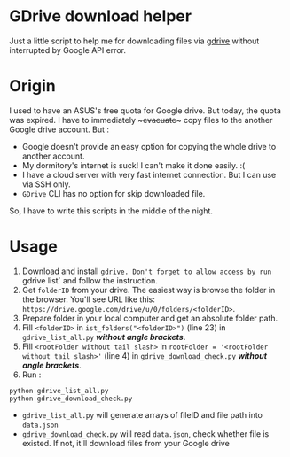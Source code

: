 # GDrive download helper
Just a little script to help me for downloading files via [gdrive](https://github.com/prasmussen/gdrive) without interrupted by Google API error.

# Origin
 
I used to have an ASUS's free quota for Google drive. But today, the quota was expired. I have to immediately ~~~evacuate~~~ copy files to the another Google drive account. But :

- Google doesn't provide an easy option for copying the whole drive to another account.
- My dormitory's internet is suck! I can't make it done easily. :(
- I have a cloud server with very fast internet connection. But I can use via SSH only.
- `GDrive` CLI has no option for skip downloaded file.

So, I have to write this scripts in the middle of the night. 

# Usage

1. Download and install [`gdrive`](https://github.com/prasmussen/gdrive)`. Don't forget to allow access by run `gdrive list` and follow the instruction. 
2. Get `folderID` from your drive. The easiest way is browse the folder in the browser. You'll see URL like this: `https://drive.google.com/drive/u/0/folders/<folderID>`.
3. Prepare folder in your local computer and get an absolute folder path.
4. Fill `<folderID>` in `ist_folders("<folderID>")` (line 23) in `gdrive_list_all.py` ***without angle brackets***.
5. Fill `<rootFolder without tail slash>` in `rootFolder = '<rootFolder without tail slash>'` (line 4) in `gdrive_download_check.py` ***without angle brackets***.
6. Run :
```shell
python gdrive_list_all.py
python gdrive_download_check.py
```

- `gdrive_list_all.py` will generate arrays of fileID and file path into `data.json`
- `gdrive_download_check.py` will read `data.json`, check whether file is existed. If not, it'll download files from your Google drive

